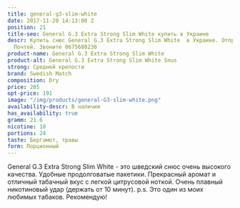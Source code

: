 ```yaml
---
title: general-g3-slim-white
date: 2017-11-20 14:13:00 Z
position: 21
title-seo: General G.3 Extra Strong Slim White купить в Украине
descr: Купить снюс General G.3 Extra Strong Slim White  в Украине. Отправка Новой
  Почтой. Звоните 0675680230
product-name: General G.3 Extra Strong Slim White
product-alt: General G.3 Extra Strong Slim White Snus
strong: Средней крепости
brand: Swedish Match
composition: Dry
price: 205
opt-price: 191
image: "/img/products/general-G3-slim-white.png"
availability-descr: В наличии
has_availability: true
gramm: 21.6
nicotine: 18
portions: 24
taste: Бергамот, травы
form: Порционный
---
```


General G.3 Extra Strong Slim White - это шведский снюс очень высокого качества. Удобные продолговатые пакетики. Прекрасный аромат и отличный табачный вкус с легкой цитрусовой ноткой. 
Очень плавный никотиновый удар (держать от 10 минут).
p.s. Это один из моих любимых табаков. Рекомендую!